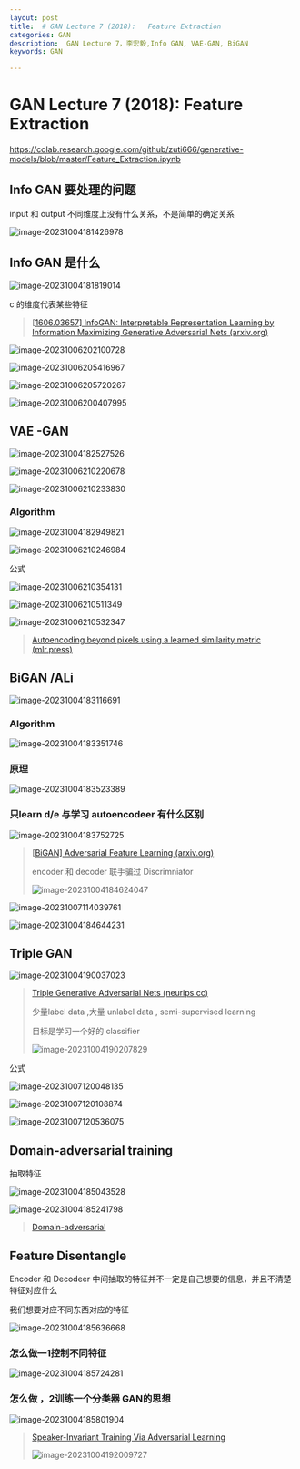 ```yaml
---
layout: post
title:  # GAN Lecture 7 (2018):   Feature Extraction
categories: GAN
description:  GAN Lecture 7，李宏毅,Info GAN, VAE-GAN, BiGAN
keywords: GAN

---
```


# GAN Lecture 7 (2018):   Feature Extraction

https://colab.research.google.com/github/zuti666/generative-models/blob/master/Feature_Extraction.ipynb

## Info GAN 要处理的问题 

input 和 output 不同维度上没有什么关系，不是简单的确定关系

![image-20231004181426978](https://zuti.oss-cn-qingdao.aliyuncs.com/img/20231004181427.png)

## Info GAN 是什么

![image-20231004181819014](https://zuti.oss-cn-qingdao.aliyuncs.com/img/20231004181819.png)

c 的维度代表某些特征

>[[1606.03657\] InfoGAN: Interpretable Representation Learning by Information Maximizing Generative Adversarial Nets (arxiv.org)](https://arxiv.org/abs/1606.03657)



![image-20231006202100728](https://zuti.oss-cn-qingdao.aliyuncs.com/img/20231006202100.png)

![image-20231006205416967](https://zuti.oss-cn-qingdao.aliyuncs.com/img/20231006205423.png)

![image-20231006205720267](https://zuti.oss-cn-qingdao.aliyuncs.com/img/20231006205720.png)

![image-20231006200407995](https://zuti.oss-cn-qingdao.aliyuncs.com/img/20231006200408.png)





## VAE -GAN

![image-20231004182527526](https://zuti.oss-cn-qingdao.aliyuncs.com/img/20231004182527.png)



![image-20231006210220678](https://zuti.oss-cn-qingdao.aliyuncs.com/img/20231006210220.png)

![image-20231006210233830](https://zuti.oss-cn-qingdao.aliyuncs.com/img/20231006210233.png)







### Algorithm

![image-20231004182949821](https://zuti.oss-cn-qingdao.aliyuncs.com/img/20231004182949.png)

![image-20231006210246984](https://zuti.oss-cn-qingdao.aliyuncs.com/img/20231006210247.png)

公式



![image-20231006210354131](https://zuti.oss-cn-qingdao.aliyuncs.com/img/20231006210354.png)

![image-20231006210511349](https://zuti.oss-cn-qingdao.aliyuncs.com/img/20231006210511.png)

![image-20231006210532347](https://zuti.oss-cn-qingdao.aliyuncs.com/img/20231006210532.png)

>[Autoencoding beyond pixels using a learned similarity metric (mlr.press)](http://proceedings.mlr.press/v48/larsen16)

## BiGAN /ALi

![image-20231004183116691](https://zuti.oss-cn-qingdao.aliyuncs.com/img/20231004183116.png)

### Algorithm

![image-20231004183351746](https://zuti.oss-cn-qingdao.aliyuncs.com/img/20231004183351.png)

### 原理

![image-20231004183523389](https://zuti.oss-cn-qingdao.aliyuncs.com/img/20231004183523.png)

### 只learn d/e 与学习 autoencodeer 有什么区别

![image-20231004183752725](https://zuti.oss-cn-qingdao.aliyuncs.com/img/20231004183752.png)





>[[BiGAN\] Adversarial Feature Learning (arxiv.org)](https://arxiv.org/abs/1605.09782)
>
>
>
>encoder 和 decoder 联手骗过 Discrimniator
>
>![image-20231004184624047](https://zuti.oss-cn-qingdao.aliyuncs.com/img/20231004184624.png)
>
>
>

![image-20231007114039761](https://zuti.oss-cn-qingdao.aliyuncs.com/img/20231007114039.png)

![image-20231004184644231](https://zuti.oss-cn-qingdao.aliyuncs.com/img/20231004184644.png)



## Triple GAN

![image-20231004190037023](https://zuti.oss-cn-qingdao.aliyuncs.com/img/20231004190037.png)





>[Triple Generative Adversarial Nets (neurips.cc)](https://proceedings.neurips.cc/paper_files/paper/2017/hash/86e78499eeb33fb9cac16b7555b50767-Abstract.html)
>
>少量label data ,大量 unlabel data , semi-supervised learning
>
>目标是学习一个好的 classifier
>
>![image-20231004190207829](https://zuti.oss-cn-qingdao.aliyuncs.com/img/20231004190207.png)

公式

![image-20231007120048135](https://zuti.oss-cn-qingdao.aliyuncs.com/img/20231007120048.png)

![image-20231007120108874](https://zuti.oss-cn-qingdao.aliyuncs.com/img/20231007120108.png)

![image-20231007120536075](https://zuti.oss-cn-qingdao.aliyuncs.com/img/20231007120536.png)



## Domain-adversarial training

抽取特征

![image-20231004185043528](https://zuti.oss-cn-qingdao.aliyuncs.com/img/20231004185043.png)

![image-20231004185241798](https://zuti.oss-cn-qingdao.aliyuncs.com/img/20231004185241.png)





>[Domain-adversarial](https://www.jmlr.org/papers/volume17/15-239/15-239.pdf)
>
>



## Feature Disentangle 

Encoder 和 Decodeer 中间抽取的特征并不一定是自己想要的信息，并且不清楚特征对应什么

我们想要对应不同东西对应的特征

![image-20231004185636668](https://zuti.oss-cn-qingdao.aliyuncs.com/img/20231004185636.png)

### 怎么做—1控制不同特征

![image-20231004185724281](https://zuti.oss-cn-qingdao.aliyuncs.com/img/20231004185724.png)

### 怎么做 ，2训练一个分类器 GAN的思想

![image-20231004185801904](https://zuti.oss-cn-qingdao.aliyuncs.com/img/20231004185801.png)



>[Speaker-Invariant Training Via Adversarial Learning](https://ieeexplore.ieee.org/stamp/stamp.jsp?tp=&arnumber=8461932)
>
>![image-20231004192009727](https://zuti.oss-cn-qingdao.aliyuncs.com/img/20231004192009.png)